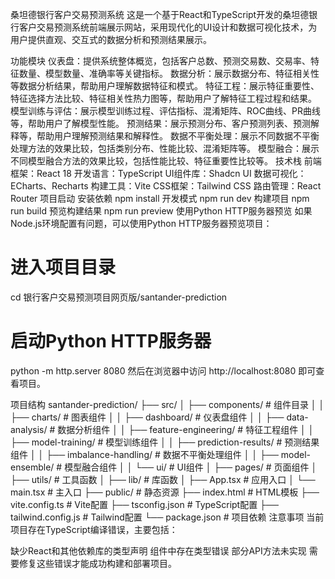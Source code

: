 桑坦德银行客户交易预测系统
这是一个基于React和TypeScript开发的桑坦德银行客户交易预测系统前端展示网站，采用现代化的UI设计和数据可视化技术，为用户提供直观、交互式的数据分析和预测结果展示。

功能模块
仪表盘：提供系统整体概览，包括客户总数、预测交易数、交易率、特征数量、模型数量、准确率等关键指标。
数据分析：展示数据分布、特征相关性等数据分析结果，帮助用户理解数据特征和模式。
特征工程：展示特征重要性、特征选择方法比较、特征相关性热力图等，帮助用户了解特征工程过程和结果。
模型训练与评估：展示模型训练过程、评估指标、混淆矩阵、ROC曲线、PR曲线等，帮助用户了解模型性能。
预测结果：展示预测分布、客户预测列表、预测解释等，帮助用户理解预测结果和解释性。
数据不平衡处理：展示不同数据不平衡处理方法的效果比较，包括类别分布、性能比较、混淆矩阵等。
模型融合：展示不同模型融合方法的效果比较，包括性能比较、特征重要性比较等。
技术栈
前端框架：React 18
开发语言：TypeScript
UI组件库：Shadcn UI
数据可视化：ECharts、Recharts
构建工具：Vite
CSS框架：Tailwind CSS
路由管理：React Router
项目启动
安装依赖
npm install
开发模式
npm run dev
构建项目
npm run build
预览构建结果
npm run preview
使用Python HTTP服务器预览
如果Node.js环境配置有问题，可以使用Python HTTP服务器预览项目：

# 进入项目目录
cd 银行客户交易预测项目网页版/santander-prediction

# 启动Python HTTP服务器
python -m http.server 8080
然后在浏览器中访问 http://localhost:8080 即可查看项目。

项目结构
santander-prediction/
├── src/
│   ├── components/         # 组件目录
│   │   ├── charts/         # 图表组件
│   │   ├── dashboard/      # 仪表盘组件
│   │   ├── data-analysis/  # 数据分析组件
│   │   ├── feature-engineering/ # 特征工程组件
│   │   ├── model-training/ # 模型训练组件
│   │   ├── prediction-results/ # 预测结果组件
│   │   ├── imbalance-handling/ # 数据不平衡处理组件
│   │   ├── model-ensemble/ # 模型融合组件
│   │   └── ui/            # UI组件
│   ├── pages/             # 页面组件
│   ├── utils/             # 工具函数
│   ├── lib/               # 库函数
│   ├── App.tsx           # 应用入口
│   └── main.tsx          # 主入口
├── public/               # 静态资源
├── index.html           # HTML模板
├── vite.config.ts       # Vite配置
├── tsconfig.json        # TypeScript配置
├── tailwind.config.js   # Tailwind配置
└── package.json         # 项目依赖
注意事项
当前项目存在TypeScript编译错误，主要包括：

缺少React和其他依赖库的类型声明
组件中存在类型错误
部分API方法未实现
需要修复这些错误才能成功构建和部署项目。
